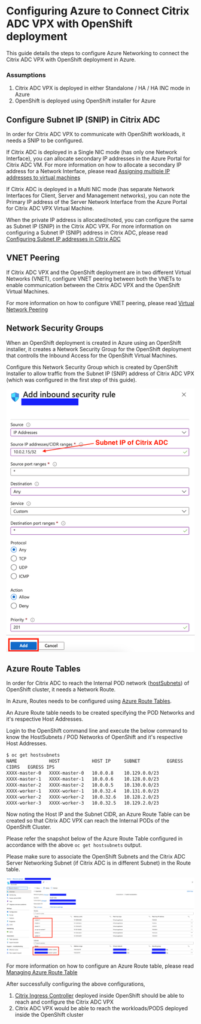 # Configuring Azure to Connect Citrix ADC VPX with OpenShift deployment

This guide details the steps to configure Azure Networking to connect the Citrix ADC VPX with OpenShift deployment in Azure.

### Assumptions

1. Citrix ADC VPX is deployed in either Standalone / HA / HA INC mode in Azure
2. OpenShift is deployed using OpenShift installer for Azure

## Configure Subnet IP (SNIP) in Citrix ADC

In order for Citrix ADC VPX to communicate with OpenShift workloads, it needs a SNIP to be configured. 

If Citrix ADC is deployed in a Single NIC mode (has only one Network Interface), you can allocate secondary IP addresses in the Azure Portal for Citrix ADC VM. For more information on how to allocate a secondary IP address for a Network Interface, please read [Assigning multiple IP addresses to virtual machines](https://docs.microsoft.com/en-us/azure/virtual-network/virtual-network-multiple-ip-addresses-portal)

If Citrix ADC is deployed in a Multi NIC mode (has separate Network Interfaces for Client, Server and Management networks), you can note the Primary IP address of the Server Network Interface from the Azure Portal for Citrix ADC VPX Virtual Machine.

When the private IP address is allocated/noted, you can configure the same as Subnet IP (SNIP) in the Citrix ADC VPX. For more information on configuring a Subnet IP (SNIP) address in Citrix ADC, please read [Configuring Subnet IP addresses in Citrix ADC](https://docs.citrix.com/en-us/citrix-adc/current-release/networking/ip-addressing/configuring-citrix-adc-owned-ip-addresses/configuring-subnet-ip-addresses-snips.html)

## VNET Peering

If Citrix ADC VPX and the OpenShift deployment are in two different Virtual Networks (VNET), configure VNET peering between both the VNETs to enable communication between the Citrix ADC VPX and the OpenShift Virtual Machines. 

For more information on how to configure VNET peering, please read [Virtual Network Peering](https://docs.microsoft.com/en-us/azure/virtual-network/virtual-network-peering-overview)

## Network Security Groups

When an OpenShift deployment is created in Azure using an OpenShift installer, it creates a Network Security Group for the OpenShift deployment that controlls the Inbound Access for the OpenShift Virtual Machines.

Configure this Network Security Group which is created by OpenShift Installer to allow traffic from the Subnet IP (SNIP) address of Citrix ADC VPX (which was configured in the first step of this guide).

![](media/NSG.png)

## Azure Route Tables

In order for Citrix ADC to reach the Internal POD network ([hostSubnets](https://docs.openshift.com/container-platform/4.4/rest_api/network_apis/hostsubnet-network-openshift-io-v1.html)) of OpenShift cluster, it needs a Network Route.

In Azure, Routes needs to be configured using [Azure Route Tables](https://docs.microsoft.com/en-us/azure/virtual-network/virtual-networks-udr-overview).

An Azure Route table needs to be created specifying the POD Networks and it's respective Host Addresses. 

Login to the OpenShift command line and execute the below command to know the HostSubnets / POD Networks of OpenShift and it's respective Host Addresses.

```
$ oc get hostsubnets
NAME            HOST            HOST IP     SUBNET          EGRESS CIDRS   EGRESS IPS
XXXX-master-0   XXXX-master-0   10.0.0.8    10.129.0.0/23                  
XXXX-master-1   XXXX-master-1   10.0.0.6    10.128.0.0/23                  
XXXX-master-2   XXXX-master-2   10.0.0.5    10.130.0.0/23                  
XXXX-worker-1   XXXX-worker-1   10.0.32.4   10.131.0.0/23                  
XXXX-worker-2   XXXX-worker-2   10.0.32.6   10.128.2.0/23                  
XXXX-worker-3   XXXX-worker-3   10.0.32.5   10.129.2.0/23   
```

Now noting the Host IP and the Subnet CIDR, an Azure Route Table can be created so that Citrix ADC VPX can reach the Internal PODs of the OpenShift Cluster.

Please refer the snapshot below of the Azure Route Table configured in accordance with the above `oc get hostsubnets` output.

Please make sure to associate the OpenShift Subnets and the Citrix ADC Server Networking Subnet (if Citrix ADC is in different Subnet) in the Route table. 

![](media/OCP-VPX-Route-Table.png)

For more information on how to configure an Azure Route table, please read [Managing Azure Route Table](https://docs.microsoft.com/en-us/azure/virtual-network/manage-route-table)

After successfully configuring the above configurations, 

1. [Citrix Ingress Controller](https://github.com/citrix/citrix-k8s-ingress-controller) deployed inside OpenShift should be able to reach and configure the Citrix ADC VPX
2. Citrix ADC VPX would be able to reach the workloads/PODS deployed inside the OpenShift cluster